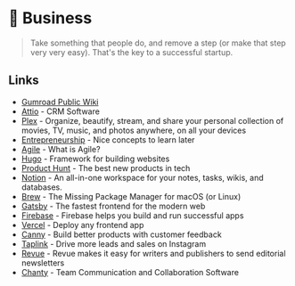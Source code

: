 # 💈 Business

> Take something that people do, and remove a step \(or make that step very very easy\). That's the key to a successful startup.

## Links

* [Gumroad Public Wiki](https://www.notion.so/Public-Wiki-72663c59ed5a432a9d52accafd8f166e)
* [Attio](https://attio.com/) - CRM Software
* [Plex](https://www.plex.tv/your-media/) - Organize, beautify, stream, and share your personal collection of movies, TV, music, and photos anywhere, on all your devices
* [Entrepreneurship](https://wiki.kourouklides.com/wiki/Entrepreneurship) - Nice concepts to learn later
* [Agile](https://www.atlassian.com/agile) - What is Agile?
* [Hugo](https://gohugo.io/) - Framework for building websites
* [Product Hunt](https://www.producthunt.com/) - The best new products in tech
* [Notion](https://www.notion.so/) - An all-in-one workspace for your notes, tasks, wikis, and databases.
* [Brew](https://brew.sh/) - The Missing Package Manager for macOS \(or Linux\)
* [Gatsby](https://www.gatsbyjs.com/) - The fastest frontend for the modern web
* [Firebase](https://firebase.google.com/) - Firebase helps you build and run successful apps
* [Vercel](https://vercel.com/) - Deploy any frontend app
* [Canny](https://canny.io/) - Build better products with customer feedback
* [Taplink](https://taplink.at/en/) - Drive more leads and sales on Instagram
* [Revue](https://www.getrevue.co/) - Revue makes it easy for writers and publishers to send editorial newsletters
* [Chanty](https://www.chanty.com/) - Team Communication and Collaboration Software
